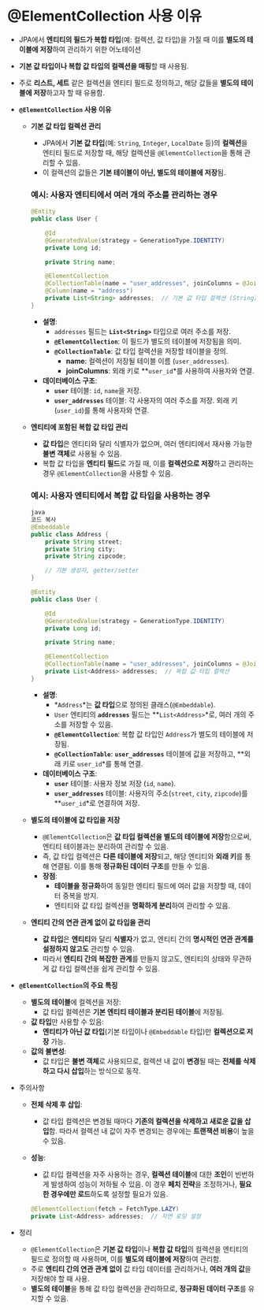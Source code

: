 # @ElementCollection 사용 이유

- JPA에서 **엔티티의 필드가 복합 타입**(예: 컬렉션, 값 타입)을 가질 때 이를 **별도의 테이블에 저장**하여 관리하기 위한 어노테이션
- **기본 값 타입이나 복합 값 타입의 컬렉션을 매핑**할 때 사용됨.
- 주로 **리스트, 세트** 같은 컬렉션을 엔티티 필드로 정의하고, 해당 값들을 **별도의 테이블에 저장**하고자 할 때 유용함.
- **`@ElementCollection` 사용 이유**
    - **기본 값 타입 컬렉션 관리**
        - JPA에서 **기본 값 타입**(예: `String`, `Integer`, `LocalDate` 등)의 **컬렉션**을 엔티티 필드로 저장할 때, 해당 컬렉션을 `@ElementCollection`을 통해 관리할 수 있음.
        - 이 컬렉션의 값들은 **기본 테이블이 아닌, 별도의 테이블에 저장**됨.

      ### 예시: 사용자 엔티티에서 여러 개의 주소를 관리하는 경우

        ```java
        @Entity
        public class User {
        
            @Id
            @GeneratedValue(strategy = GenerationType.IDENTITY)
            private Long id;
        
            private String name;
        
            @ElementCollection
            @CollectionTable(name = "user_addresses", joinColumns = @JoinColumn(name = "user_id"))
            @Column(name = "address")
            private List<String> addresses;  // 기본 값 타입 컬렉션 (String)
        }
        ```

        - **설명**:
            - `addresses` 필드는 **`List<String>`** 타입으로 여러 주소를 저장.
            - **`@ElementCollection`**: 이 필드가 별도의 테이블에 저장됨을 의미.
            - **`@CollectionTable`**: 값 타입 컬렉션을 저장할 테이블을 정의.
                - **name**: 컬렉션이 저장될 테이블 이름 (`user_addresses`).
                - **joinColumns**: 외래 키로 **`user_id`*를 사용하여 사용자와 연결.
        - **데이터베이스 구조**:
            - **`user`** 테이블: `id`, `name`을 저장.
            - **`user_addresses`** 테이블: 각 사용자의 여러 주소를 저장. 외래 키(`user_id`)를 통해 사용자와 연결.
    - **엔티티에 포함된 복합 값 타입 관리**
        - **값 타입**은 엔티티와 달리 식별자가 없으며, 여러 엔티티에서 재사용 가능한 **불변 객체**로 사용될 수 있음.
        - 복합 값 타입을 **엔티티 필드**로 가질 때, 이를 **컬렉션으로 저장**하고 관리하는 경우 `@ElementCollection`을 사용할 수 있음.

      ### 예시: 사용자 엔티티에서 복합 값 타입을 사용하는 경우

        ```java
        java
        코드 복사
        @Embeddable
        public class Address {
            private String street;
            private String city;
            private String zipcode;
        
            // 기본 생성자, getter/setter
        }
        
        @Entity
        public class User {
        
            @Id
            @GeneratedValue(strategy = GenerationType.IDENTITY)
            private Long id;
        
            private String name;
        
            @ElementCollection
            @CollectionTable(name = "user_addresses", joinColumns = @JoinColumn(name = "user_id"))
            private List<Address> addresses;  // 복합 값 타입 컬렉션
        }
        
        ```

        - **설명**:
            - *`Address`*는 **값 타입**으로 정의된 클래스(`@Embeddable`).
            - `User` 엔티티의 **`addresses`** 필드는 **`List<Address>`*로, 여러 개의 주소를 저장할 수 있음.
            - **`@ElementCollection`**: 복합 값 타입인 `Address`가 별도의 테이블에 저장됨.
            - **`@CollectionTable`**: **`user_addresses`** 테이블에 값을 저장하고, **외래 키로 `user_id`*를 통해 연결.
        - **데이터베이스 구조**:
            - **`user`** 테이블: 사용자 정보 저장 (`id`, `name`).
            - **`user_addresses`** 테이블: 사용자의 주소(`street`, `city`, `zipcode`)를 **`user_id`*로 연결하여 저장.
    - **별도의 테이블에 값 타입을 저장**
        - `@ElementCollection`은 **값 타입 컬렉션을 별도의 테이블에 저장**함으로써, 엔티티 테이블과는 분리하여 관리할 수 있음.
        - 즉, 값 타입 컬렉션은 **다른 테이블에 저장**되고, 해당 엔티티와 **외래 키**를 통해 연결됨. 이를 통해 **정규화된 데이터 구조**를 만들 수 있음.
        - **장점**:
            - **테이블을 정규화**하여 동일한 엔티티 필드에 여러 값을 저장할 때, 데이터 중복을 방지.
            - 엔티티와 값 타입 컬렉션을 **명확하게 분리**하여 관리할 수 있음.
    - **엔티티 간의 연관 관계 없이 값 타입을 관리**
        - **값 타입**은 **엔티티**와 달리 **식별자**가 없고, 엔티티 간의 **명시적인 연관 관계를 설정하지 않고도** 관리할 수 있음.
        - 따라서 **엔티티 간의 복잡한 관계**를 만들지 않고도, 엔티티의 상태와 무관하게 값 타입 컬렉션을 쉽게 관리할 수 있음.
- **`@ElementCollection`의 주요 특징**
    - **별도의 테이블**에 컬렉션을 저장:
        - 값 타입 컬렉션은 **기본 엔티티 테이블과 분리된 테이블**에 저장됨.
    - **값 타입**만 사용할 수 있음:
        - **엔티티가 아닌 값 타입**(기본 타입이나 `@Embeddable` 타입)만 **컬렉션으로 저장** 가능.
    - **값의 불변성**:
        - 값 타입은 **불변 객체**로 사용되므로, 컬렉션 내 값이 **변경**될 때는 **전체를 삭제하고 다시 삽입**하는 방식으로 동작.
- 주의사항
    - **전체 삭제 후 삽입**:
        - 값 타입 컬렉션은 변경될 때마다 **기존의 컬렉션을 삭제하고 새로운 값을 삽입**함. 따라서 컬렉션 내 값이 자주 변경되는 경우에는 **트랜잭션 비용**이 높을 수 있음.
    - **성능**:
        - 값 타입 컬렉션을 자주 사용하는 경우, **컬렉션 테이블**에 대한 **조인**이 빈번하게 발생하여 성능이 저하될 수 있음. 이 경우 **페치 전략**을 조정하거나, **필요한 경우에만 로드**하도록 설정할 필요가 있음.

        ```java
        @ElementCollection(fetch = FetchType.LAZY)
        private List<Address> addresses;  // 지연 로딩 설정
        ```

- 정리
    - `@ElementCollection`은 **기본 값 타입**이나 **복합 값 타입**의 컬렉션을 엔티티의 필드로 정의할 때 사용하며, 이를 **별도의 테이블에 저장**하여 관리함.
    - 주로 **엔티티 간의 연관 관계 없이** 값 타입 데이터를 관리하거나, **여러 개의 값**을 저장해야 할 때 사용.
    - **별도의 테이블**을 통해 값 타입 컬렉션을 관리하므로, **정규화된 데이터 구조**를 유지할 수 있음.
